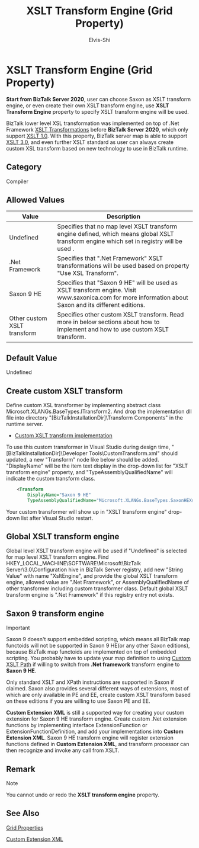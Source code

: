 ﻿---
# required metadata

title: XSLT Transform Engine (Grid Property)
description: XSLT Transform Engine (Grid Property).
author: Elvis-Shi
ms.author: elsh
manager: dougeby
ms.date: 01/06/2029
ms.topic: conceptual
ms.prod: biztalk-server
# optional metadata

#ROBOTS:

ms.reviewer: 
ms.suite:
ms.tgt_pltfrm:
ms.assetid: 
ms.custom: biztalk-2020
---

# XSLT Transform Engine (Grid Property)

**Start from BizTalk Server 2020**, user can choose Saxon as XSLT transform engine, or even create their own XSLT transform engine, use **XSLT Transform Engine** property to specify XSLT transform engine will be used.

BizTalk lower level XSL transformation was implemented on top of .Net Framework [XSLT Transformations](https://docs.microsoft.com/en-us/dotnet/standard/data/xml/xslt-transformations) before **BizTalk Server 2020**, which only support [XSLT 1.0](https://www.w3.org/TR/xslt-10/). With this property, BizTalk server map is able to support [XSLT 3.0](https://www.w3.org/TR/xslt-30/), and even further XSLT standard as user can always create custom XSL transform based on new technology to use in BizTalk runtime.

## Category

Compiler

## Allowed Values

<table>
<thead>
<tr class="header">
<th>Value</th>
<th>Description</th>
</tr>
</thead>
<tbody>
<tr class="odd">
<td>Undefined</td>
<td>Specifies that no map level XSLT transform engine defined, which means global XSLT transform engine which set in registry will be used .</td>
</tr>
<tr class="even">
<td>.Net Framework</td>
<td>Specifies that ".Net Framework" XSLT transformations will be used based on property "Use XSL Transform".</td>
</tr>
<tr class="odd">
<td>Saxon 9 HE</td>
<td>Specifies that "Saxon 9 HE" will be used as XSLT transform engine. Visit www.saxonica.com for more information about Saxon and its different editions. </td>
</tr>
<tr class="odd">
<td>Other custom XSLT transform</td>
<td>Specifies other custom XSLT transform. Read more in below sections about how to implement and how to use custom XSLT transform. </td>
</tr>
</tbody>
</table>


## Default Value

Undefined

## Create custom XSLT transform

Define custom XSL transformer by implementing abstract class Microsoft.XLANGs.BaseTypes.ITransform2. And drop the implementation dll file into directory "[BizTalkInstallationDir]\Transform Components\" in the runtime server. 

- [Custom XSLT transform implementation](xslt-custom-transform-implementation.md)

To use this custom transformer in Visual Studio during design time, "[BizTalkInstallationDir]\Developer Tools\CustomTransform.xml" should updated,
a new "Transform" node like below should be added. "DisplayName" will be the item text display in the drop-down list for "XSLT transform engine" property, and "TypeAssemblyQualifiedName" will indicate the custom transform class. 

```xml
	<Transform 
		DisplayName="Saxon 9 HE"
		TypeAssemblyQualifiedName="Microsoft.XLANGs.BaseTypes.SaxonHEXsltTransform, Microsoft.XLANGs.BaseTypes, Version=3.0.1.0, Culture=neutral, PublicKeyToken=31bf3856ad364e35"/>
 ```

Your custom transformer will show up in "XSLT transform engine" drop-down list after Visual Studio restart.

## Global XSLT transform engine

Global level XSLT transform engine will be used if "Undefined" is selected for map level XSLT transform engine. Find HKEY_LOCAL_MACHINE\SOFTWARE\Microsoft\BizTalk Server\3.0\Configuration hive in BizTalk Server registry, add new "String Value" with name "XsltEngine", and provide the global XSLT transform engine, allowed value are ".Net Framework", or AssemblyQualifiedName of other transformer including custom transformer class. Default global XSLT transform engine is ".Net Framework" if this registry entry not exists.

## Saxon 9 transform engine
>[!IMPORTANT]
>Saxon 9 doesn't support embedded scripting, which means all BizTalk map functoids will not be supported in Saxon 9 HE(or any other Saxon editions), because BizTalk map functoids are implemented on top of embedded scripting. You probably have to update your map definition to using [Custom XSLT Path](custom-xslt-path-grid-property.md) if willing to switch from **.Net framework** transform engine to **Saxon 9 HE**.

Only standard XSLT and XPath instructions are supported in Saxon if claimed. Saxon also provides several different ways of extensions, most of which are only available in PE and EE, create custom XSLT transform based on these editions if you are willing to use Saxon PE and EE.

**Custom Extension XML** is still a supported way for creating your custom extension for Saxon 9 HE transform engine. Create custom .Net extension functions by implementing  interface ExtensionFunction or ExtensionFunctionDefinition, and add your implementations into **Custom Extension XML**.  Saxon 9 HE transform engine will register extension functions defined in **Custom Extension XML**, and transform processor can then recognize and invoke any call from XSLT.

## Remark

> [!NOTE]
> <P>You cannot undo or redo the <STRONG>XSLT transform engine</STRONG> property.</P>



## See Also

[Grid Properties](grid-properties.md)

[Custom Extension XML](custom-extension-xml-grid-property.md)

